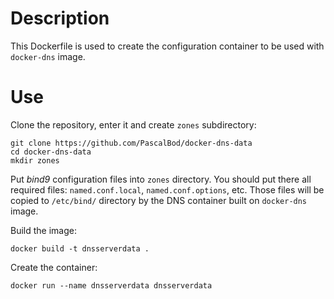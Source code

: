 # Description
This Dockerfile is used to create the configuration container to be used 
with `docker-dns` image.

# Use
Clone the repository, enter it and create `zones` subdirectory:
```
git clone https://github.com/PascalBod/docker-dns-data
cd docker-dns-data
mkdir zones
```

Put *bind9* configuration files into `zones` directory. You should put there 
all required files: `named.conf.local`, `named.conf.options`, etc. Those files
will be copied to `/etc/bind/` directory by the DNS container built on 
`docker-dns` image.

Build the image:
```
docker build -t dnsserverdata .
```

Create the container:
```
docker run --name dnsserverdata dnsserverdata
```
